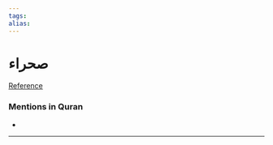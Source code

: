 ```yaml
---
tags: 
alias: 
---
```


# صحراء

[Reference](https://corpus.quran.com/concept.jsp?id=desert)

### Mentions in Quran
- 

---


